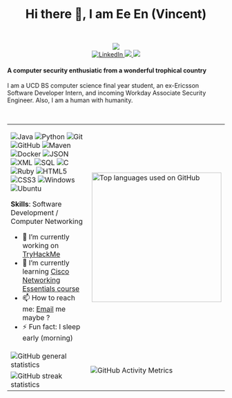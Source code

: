 <!--
**GohEeEn/GohEeEn** is a ✨ _special_ ✨ repository because its `README.md` (this file) appears on your GitHub profile.

Here are some ideas to get you started:

- 🔭 I’m currently working on ...
- 🌱 I’m currently learning ...
- 👯 I’m looking to collaborate on ...
- 🤔 I’m looking for help with ...
- 💬 Ask me about ...
- 📫 How to reach me: ...
- 😄 Pronouns: ...
- ⚡ Fun fact: ...
-->

<h1 align="center">Hi there 👋, I am Ee En (Vincent)</h1><br/>

<p align="center">
  <img src="https://arturssmirnovs.github.io/github-profile-readme-generator/images/banner.png" /> 
  <br />
  <a href="https://www.linkedin.com/in/ee-en-g-27b39014b/">
    <img src="https://img.shields.io/badge/-LinkedIn-blue?style=flat-square&logo=Linkedin&logoColor=white" alt="LinkedIn" />
  </a>
  <a href="https://goheeen.netlify.app">
    <img src="https://img.shields.io/badge/-Website-black?style=flat-square&logo=Google-Chrome&logoColor=white" />
  </a>
  <a href="https://github.com/antonkomarev/github-profile-views-counter" alt="Profile views">
    <img src="https://gpvc.arturio.dev/GohEeEn" />
  </a>
</p>

#### A computer security enthusiatic from a wonderful trophical country

I am a UCD BS computer science final year student, an ex-Ericsson Software Developer Intern, and incoming Workday Associate Security Engineer. Also, I am a human with humanity.

<br/>
<div align="center">
<table>
<tr><td>

![Java](https://img.shields.io/badge/-Java-black?logo=java)
![Python](https://img.shields.io/badge/-Python-black?logo=python)
![Git](https://img.shields.io/badge/-Git-black?logo=git)
![GitHub](https://img.shields.io/badge/-GitHub-black?logo=github)
![Maven](https://img.shields.io/badge/-Maven-black?logo=maven)
![Docker](https://img.shields.io/badge/-Docker-black?logo=docker)
![JSON](https://img.shields.io/badge/-JSON-black?logo=json)
<br/>
![XML](https://img.shields.io/badge/-XML-black?logo=xml)
![SQL](https://img.shields.io/badge/-SQL-black?logo=sql)
![C](https://img.shields.io/badge/-C-black?logo=c)
![Ruby](https://img.shields.io/badge/-Ruby-black?logo=ruby)
![HTML5](https://img.shields.io/badge/-HTML5-black?logo=html5&logoColor=white)
![CSS3](https://img.shields.io/badge/-CSS3-black?logo=css3)
![Windows](https://img.shields.io/badge/-Windows-black?logo=windows)
![Ubuntu](https://img.shields.io/badge/-Ubuntu-black?logo=ubuntu)

__Skills__: Software Development / Computer Networking

- 🔭 I’m currently working on [TryHackMe](https://tryhackme.com/dashboard)
- 🌱 I’m currently learning [Cisco Networking Essentials course](https://www.netacad.com/courses/networking/networking-essentials)
- 📫 How to reach me: [Email](mailto:vincentgoh1998@gmail.com) me maybe ? 
- ⚡ Fun fact: I sleep early (morning)
</td>

<td>  
 <!-- Reference : https://github.com/anuraghazra/github-readme-stats -->
 <img width="300" src="https://github-readme-stats.vercel.app/api/top-langs/?username=GohEeEn" alt="Top languages used on GitHub" align="right">
</td></tr>

<tr>
  <td>
    <img src="https://github-readme-stats.vercel.app/api?username=GohEeEn&show_icons=true" alt="GitHub general statistics">
  </td>
  <td rowspan="2">
    <img src="https://metrics.lecoq.io/GohEeEn" alt="GitHub Activity Metrics">
  </td>
</tr>

<tr>
  <td>
    <img src="https://github-readme-streak-stats.herokuapp.com/?user=GohEeEn" alt="GitHub streak statistics">
  </td>
</tr>
</table>
</div>
